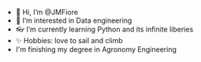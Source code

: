 - 👋 Hi, I’m @JMFiore
- 👀 I’m interested in Data engineering
- 👓 I’m currently learning Python and its infinite liberies
- ✨ Hobbies: love to sail and climb 
- I'm finishing my degree in Agronomy Engineering
<!---
JMFiore/JMFiore is a ✨ special ✨ repository because its `README.md` (this file) appears on your GitHub profile.
You can click the Preview link to take a look at your changes.
--->
